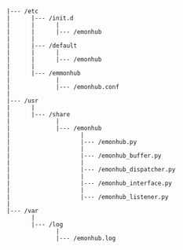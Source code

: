 
    |--- /etc
    |      |--- /init.d
    |      |      |
    |      |      |--- /emonhub
    |      |
    |      |--- /default
    |      |      |
    |      |      |--- /emonhub
    |      |
    |      |--- /emmonhub
    |             |
    |             |--- /emonhub.conf
    |
    |--- /usr
    |      |
    |      |--- /share
    |             |
    |             |--- /emonhub
    |                    |
    |                    |--- /emonhub.py
    |                    |
    |                    |--- /emonhub_buffer.py
    |                    |
    |                    |--- /emonhub_dispatcher.py
    |                    |
    |                    |--- /emonhub_interface.py
    |                    |
    |                    |--- /emonhub_listener.py
    |
    |--- /var
           |
           |--- /log
                  |
                  |--- /emonhub.log
